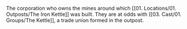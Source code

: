 The corporation who owns the mines around which [[01. Locations/01. Outposts/The Iron Kettle]] was built. They are at odds with [[03. Cast/01. Groups/The Kettle]], a trade union formed in the outpost.